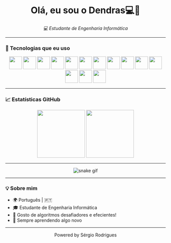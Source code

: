 <h1 align="center">Olá, eu sou o Dendras💻👋</h1>

<p align="center">
  <em>💻 Estudante de Engenharia Informática</em>
</p>

---

### 🚀 Tecnologias que eu uso

<p align="center">
  <img src="https://cdn.jsdelivr.net/gh/devicons/devicon/icons/html5/html5-original.svg" width="40"/>
  <img src="https://cdn.jsdelivr.net/gh/devicons/devicon/icons/css3/css3-original.svg" width="40"/>
  <img src="https://cdn.jsdelivr.net/gh/devicons/devicon/icons/javascript/javascript-original.svg" width="40"/>
  <img src="https://cdn.jsdelivr.net/gh/devicons/devicon/icons/c/c-original.svg" width="40"/>
  <img src="https://cdn.jsdelivr.net/gh/devicons/devicon/icons/cplusplus/cplusplus-original.svg" width="40"/>
  <img src="https://user-images.githubusercontent.com/103866722/194773833-8571f323-4fa8-4036-a51c-57b9d29c683b.svg" width="40"/>
  <img src="https://cdn.jsdelivr.net/gh/devicons/devicon/icons/java/java-original.svg" width="40"/>
  <img src="https://cdn.jsdelivr.net/gh/devicons/devicon/icons/python/python-original.svg" width="40"/>
  <img src="https://cdn.jsdelivr.net/gh/devicons/devicon/icons/mysql/mysql-original.svg" width="40"/>
  <img src="https://cdn.jsdelivr.net/gh/devicons/devicon/icons/mongodb/mongodb-original.svg" width="40"/>
  <img src="https://cdn.jsdelivr.net/gh/devicons/devicon/icons/php/php-original.svg" width="40"/>
  <img src="https://cdn.jsdelivr.net/gh/devicons/devicon/icons/nodejs/nodejs-original.svg" width="40"/>
  <img src="https://cdn.jsdelivr.net/gh/devicons/devicon/icons/express/express-original.svg" width="40"/>
  <img src="https://cdn.jsdelivr.net/gh/devicons/devicon/icons/vscode/vscode-original.svg" width="40"/>
</p>

---

### 📈 Estatísticas GitHub

<p align="center">
  <img height="150em" src="https://github-readme-stats.vercel.app/api?username=dendrasdgr&show_icons=true&theme=react&hide_border=true&count_private=true" />
  <img height="150em" src="https://github-readme-stats.vercel.app/api/top-langs/?username=dendrasdgr&layout=compact&langs_count=10&theme=react&hide_border=true"/>
</p>

---

<p align="center">
  <img src="https://github.com/dendrasdgr/dendrasdgr/blob/output/github-contribution-grid-snake.svg" alt="snake gif" />
</p>

---

### 💡 Sobre mim

- 🌍 Português | 🇵🇹
- 🎓 Estudante de Engenharia Informática
- 🧠 Gosto de algoritmos desafiadores e efecientes!
- 🎯 Sempre aprendendo algo novo

---

<p align="center">Powered by Sérgio Rodrigues</p>
